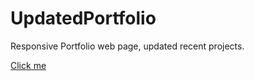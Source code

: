 # UpdatedPortfolio

Responsive Portfolio web page, updated recent projects.

[Click me](https://garychen513.github.io/UpdatedPortfolio/)
